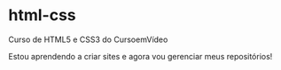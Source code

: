 # html-css

Curso de HTML5 e CSS3 do CursoemVídeo

Estou aprendendo a criar sites e agora vou gerenciar meus repositórios!

<a href="https://mattbtwxd.github.io/html-css/exerc%C3%ADcios/ex001/index.html"></a>
